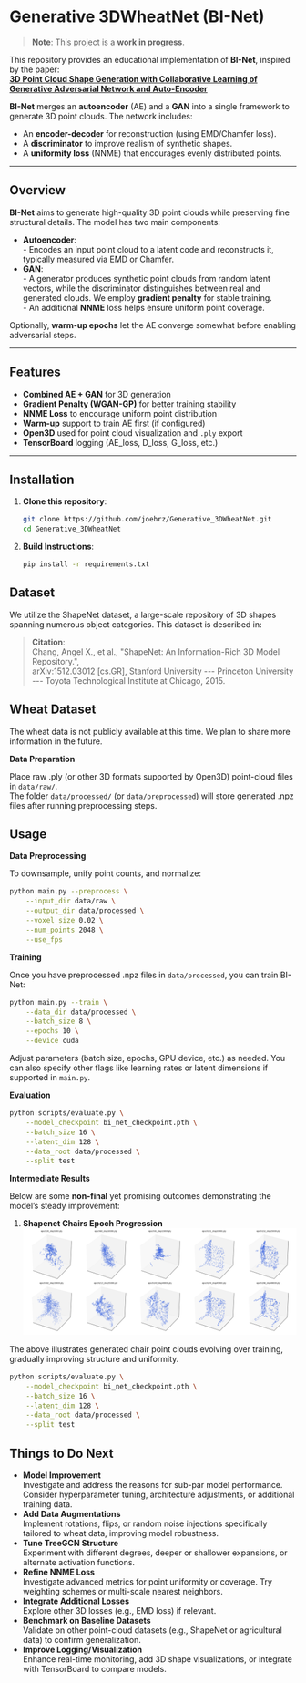 # Generative 3DWheatNet (BI-Net)

> **Note**: This project is a **work in progress**.

This repository provides an educational implementation of **BI-Net**, inspired by the paper:  
[**3D Point Cloud Shape Generation with Collaborative Learning of Generative Adversarial Network and Auto-Encoder**](https://www.mdpi.com/2072-4292/16/10/1772)

**BI-Net** merges an **autoencoder** (AE) and a **GAN** into a single framework to generate 3D point clouds. The network includes:
- An **encoder-decoder** for reconstruction (using EMD/Chamfer loss).
- A **discriminator** to improve realism of synthetic shapes.
- A **uniformity loss** (NNME) that encourages evenly distributed points.
---

## Overview

**BI-Net** aims to generate high-quality 3D point clouds while preserving fine structural details. The model has two main components:

- **Autoencoder**:  
  \- Encodes an input point cloud to a latent code and reconstructs it, typically measured via EMD or Chamfer.  
- **GAN**:  
  \- A generator produces synthetic point clouds from random latent vectors, while the discriminator distinguishes between real and generated clouds. We employ **gradient penalty** for stable training.  
  \- An additional **NNME** loss helps ensure uniform point coverage.  

Optionally, **warm-up epochs** let the AE converge somewhat before enabling adversarial steps.

---

## Features

- **Combined AE + GAN** for 3D generation
- **Gradient Penalty (WGAN-GP)** for better training stability
- **NNME Loss** to encourage uniform point distribution
- **Warm-up** support to train AE first (if configured)
- **Open3D** used for point cloud visualization and `.ply` export
- **TensorBoard** logging (AE_loss, D_loss, G_loss, etc.)

---

## Installation

1. **Clone this repository**:
   ```bash
   git clone https://github.com/joehrz/Generative_3DWheatNet.git
   cd Generative_3DWheatNet

2. **Build Instructions**:
   ```bash
   pip install -r requirements.txt
   ```

## Dataset

We utilize the ShapeNet dataset, a large-scale repository of 3D shapes spanning numerous object categories. This dataset is described in:

> **Citation**:  
> Chang, Angel X., et al.,
> "ShapeNet: An Information-Rich 3D Model Repository.",  
> arXiv:1512.03012 [cs.GR], Stanford University --- Princeton University --- Toyota Technological Institute at Chicago, 2015.

## Wheat Dataset
The wheat data is not publicly available at this time. We plan to share more information in the future.

**Data Preparation**

Place raw .ply (or other 3D formats supported by Open3D) point-cloud files in `data/raw/`.  
The folder `data/processed/` (or `data/preprocessed`) will store generated .npz files after running preprocessing steps.

## Usage

**Data Preprocessing**

To downsample, unify point counts, and normalize:
```bash
python main.py --preprocess \
    --input_dir data/raw \
    --output_dir data/processed \
    --voxel_size 0.02 \
    --num_points 2048 \
    --use_fps
```

**Training**

Once you have preprocessed .npz files in `data/processed`, you can train BI-Net:
```bash
python main.py --train \
    --data_dir data/processed \
    --batch_size 8 \
    --epochs 10 \
    --device cuda
```
Adjust parameters (batch size, epochs, GPU device, etc.) as needed. You can also specify other flags like learning rates or latent dimensions if supported in `main.py`.

**Evaluation**
```bash
python scripts/evaluate.py \
    --model_checkpoint bi_net_checkpoint.pth \
    --batch_size 16 \
    --latent_dim 128 \
    --data_root data/processed \
    --split test
```

**Intermediate Results**

Below are some **non-final** yet promising outcomes demonstrating the model’s steady improvement:

1. **Shapenet Chairs Epoch Progression**  
   ![Shapenet Chairs Epoch Progression](docs/images/plantandnonplantsegmentation.png)

The above illustrates generated chair point clouds evolving over training, gradually improving structure and uniformity.

```bash
python scripts/evaluate.py \
    --model_checkpoint bi_net_checkpoint.pth \
    --batch_size 16 \
    --latent_dim 128 \
    --data_root data/processed \
    --split test
```

## Things to Do Next
- **Model Improvement**  
  Investigate and address the reasons for sub-par model performance. Consider hyperparameter tuning, architecture adjustments, or additional training data.
- **Add Data Augmentations**  
  Implement rotations, flips, or random noise injections specifically tailored to wheat data, improving model robustness.
- **Tune TreeGCN Structure**  
  Experiment with different degrees, deeper or shallower expansions, or alternate activation functions.
- **Refine NNME Loss**  
  Investigate advanced metrics for point uniformity or coverage. Try weighting schemes or multi-scale nearest neighbors.
- **Integrate Additional Losses**  
  Explore other 3D losses (e.g., EMD loss) if relevant.
- **Benchmark on Baseline Datasets**  
  Validate on other point-cloud datasets (e.g., ShapeNet or agricultural data) to confirm generalization.
- **Improve Logging/Visualization**  
  Enhance real-time monitoring, add 3D shape visualizations, or integrate with TensorBoard to compare models.
